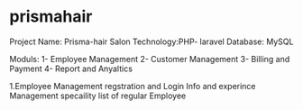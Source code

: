 # prismahair

Project Name: Prisma-hair Salon 
Technology:PHP- laravel 
Database: MySQL

Moduls:
1- Employee Management 
2- Customer Management
3- Billing and Payment
4- Report and Anyaltics 

1.Employee Management
regstration and Login 
Info and experince Management
specaility 
list of regular Employee